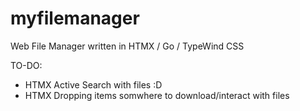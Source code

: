 # myfilemanager
Web File Manager written in HTMX / Go / TypeWind CSS

TO-DO:
- HTMX Active Search with files :D
- HTMX Dropping items somwhere to download/interact with files 
